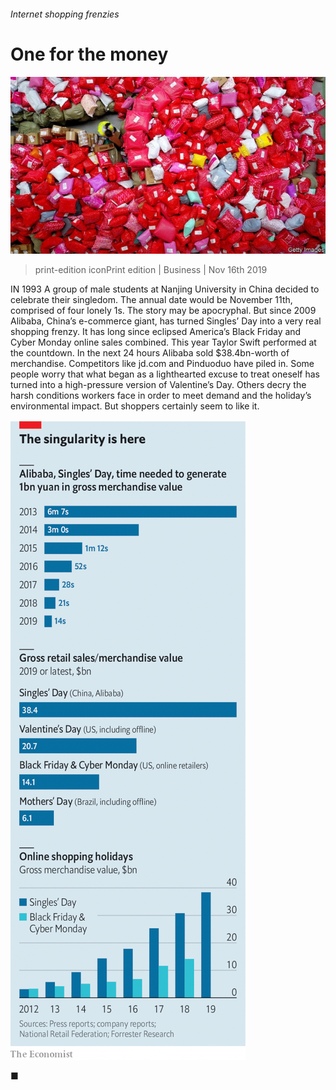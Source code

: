###### Internet shopping frenzies

# One for the money 

![image](images/20191116_wbp502.jpg) 

> print-edition iconPrint edition | Business | Nov 16th 2019 

IN 1993 A group of male students at Nanjing University in China decided to celebrate their singledom. The annual date would be November 11th, comprised of four lonely 1s. The story may be apocryphal. But since 2009 Alibaba, China’s e-commerce giant, has turned Singles’ Day into a very real shopping frenzy. It has long since eclipsed America’s Black Friday and Cyber Monday online sales combined. This year Taylor Swift performed at the countdown. In the next 24 hours Alibaba sold $38.4bn-worth of merchandise. Competitors like jd.com and Pinduoduo have piled in. Some people worry that what began as a lighthearted excuse to treat oneself has turned into a high-pressure version of Valentine’s Day. Others decry the harsh conditions workers face in order to meet demand and the holiday’s environmental impact. But shoppers certainly seem to like it. 

![image](images/20191116_wbc131.png) 

■ 

